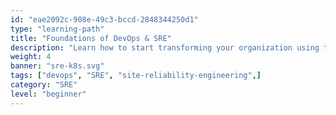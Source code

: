 ```yaml
---
id: "eae2092c-908e-49c3-bccd-2848344250d1"
type: "learning-path"
title: "Foundations of DevOps & SRE"
description: "Learn how to start transforming your organization using the principles and practices of DevOps and Site Reliability Engineering."
weight: 4
banner: "sre-k8s.svg"
tags: ["devops", "SRE", "site-reliability-engineering",]
category: "SRE"
level: "beginner"
---
```

